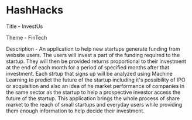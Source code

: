 # HashHacks
Title - InvestUs

Theme - FinTech

Description - An application to help new startups generate funding from website users. The users will invest a part of the funding required to the startup. They will then be provided returns proportional to their investment at the end of each month for a period of specified months after that investment.
Each strtup that signs up will be analyzed using Machine Learning to predict the future of the startup including it's possibility of IPO or acquisition and also an idea of he market performance of companies in the same sector as the startup to help a prospective investor access the future of the startup.
This application brings the whole process of share market to the reach of small startups and everyday users while providing them enough information to help decide their investment.

